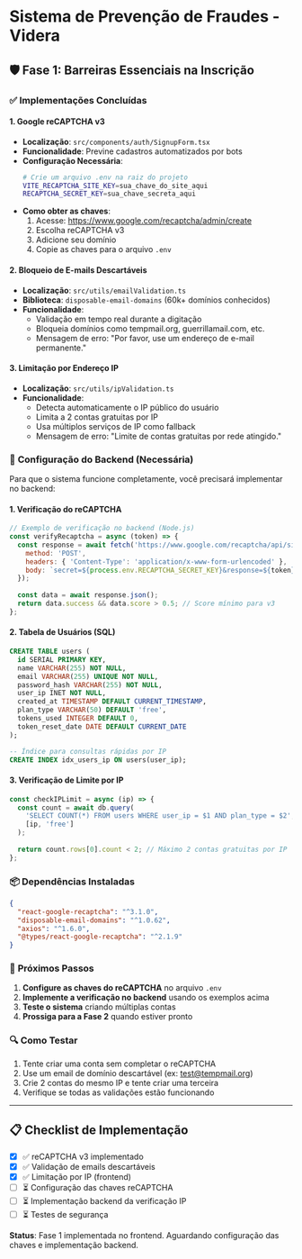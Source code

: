 # Sistema de Prevenção de Fraudes - Videra

## 🛡️ Fase 1: Barreiras Essenciais na Inscrição

### ✅ Implementações Concluídas

#### 1. **Google reCAPTCHA v3**
- **Localização**: `src/components/auth/SignupForm.tsx`
- **Funcionalidade**: Previne cadastros automatizados por bots
- **Configuração Necessária**:
  ```bash
  # Crie um arquivo .env na raiz do projeto
  VITE_RECAPTCHA_SITE_KEY=sua_chave_do_site_aqui
  RECAPTCHA_SECRET_KEY=sua_chave_secreta_aqui
  ```
- **Como obter as chaves**:
  1. Acesse: https://www.google.com/recaptcha/admin/create
  2. Escolha reCAPTCHA v3
  3. Adicione seu domínio
  4. Copie as chaves para o arquivo `.env`

#### 2. **Bloqueio de E-mails Descartáveis**
- **Localização**: `src/utils/emailValidation.ts`
- **Biblioteca**: `disposable-email-domains` (60k+ domínios conhecidos)
- **Funcionalidade**: 
  - Validação em tempo real durante a digitação
  - Bloqueia domínios como tempmail.org, guerrillamail.com, etc.
  - Mensagem de erro: "Por favor, use um endereço de e-mail permanente."

#### 3. **Limitação por Endereço IP**
- **Localização**: `src/utils/ipValidation.ts`
- **Funcionalidade**:
  - Detecta automaticamente o IP público do usuário
  - Limita a 2 contas gratuitas por IP
  - Usa múltiplos serviços de IP como fallback
  - Mensagem de erro: "Limite de contas gratuitas por rede atingido."

### 🔧 **Configuração do Backend (Necessária)**

Para que o sistema funcione completamente, você precisará implementar no backend:

#### 1. **Verificação do reCAPTCHA**
```javascript
// Exemplo de verificação no backend (Node.js)
const verifyRecaptcha = async (token) => {
  const response = await fetch('https://www.google.com/recaptcha/api/siteverify', {
    method: 'POST',
    headers: { 'Content-Type': 'application/x-www-form-urlencoded' },
    body: `secret=${process.env.RECAPTCHA_SECRET_KEY}&response=${token}`
  });
  
  const data = await response.json();
  return data.success && data.score > 0.5; // Score mínimo para v3
};
```

#### 2. **Tabela de Usuários (SQL)**
```sql
CREATE TABLE users (
  id SERIAL PRIMARY KEY,
  name VARCHAR(255) NOT NULL,
  email VARCHAR(255) UNIQUE NOT NULL,
  password_hash VARCHAR(255) NOT NULL,
  user_ip INET NOT NULL,
  created_at TIMESTAMP DEFAULT CURRENT_TIMESTAMP,
  plan_type VARCHAR(50) DEFAULT 'free',
  tokens_used INTEGER DEFAULT 0,
  token_reset_date DATE DEFAULT CURRENT_DATE
);

-- Índice para consultas rápidas por IP
CREATE INDEX idx_users_ip ON users(user_ip);
```

#### 3. **Verificação de Limite por IP**
```javascript
const checkIPLimit = async (ip) => {
  const count = await db.query(
    'SELECT COUNT(*) FROM users WHERE user_ip = $1 AND plan_type = $2',
    [ip, 'free']
  );
  
  return count.rows[0].count < 2; // Máximo 2 contas gratuitas por IP
};
```

### 📦 **Dependências Instaladas**

```json
{
  "react-google-recaptcha": "^3.1.0",
  "disposable-email-domains": "^1.0.62",
  "axios": "^1.6.0",
  "@types/react-google-recaptcha": "^2.1.9"
}
```

### 🚀 **Próximos Passos**

1. **Configure as chaves do reCAPTCHA** no arquivo `.env`
2. **Implemente a verificação no backend** usando os exemplos acima
3. **Teste o sistema** criando múltiplas contas
4. **Prossiga para a Fase 2** quando estiver pronto

### 🔍 **Como Testar**

1. Tente criar uma conta sem completar o reCAPTCHA
2. Use um email de domínio descartável (ex: test@tempmail.org)
3. Crie 2 contas do mesmo IP e tente criar uma terceira
4. Verifique se todas as validações estão funcionando

---

## 📋 **Checklist de Implementação**

- [x] ✅ reCAPTCHA v3 implementado
- [x] ✅ Validação de emails descartáveis
- [x] ✅ Limitação por IP (frontend)
- [ ] ⏳ Configuração das chaves reCAPTCHA
- [ ] ⏳ Implementação backend da verificação IP
- [ ] ⏳ Testes de segurança

**Status**: Fase 1 implementada no frontend. Aguardando configuração das chaves e implementação backend.